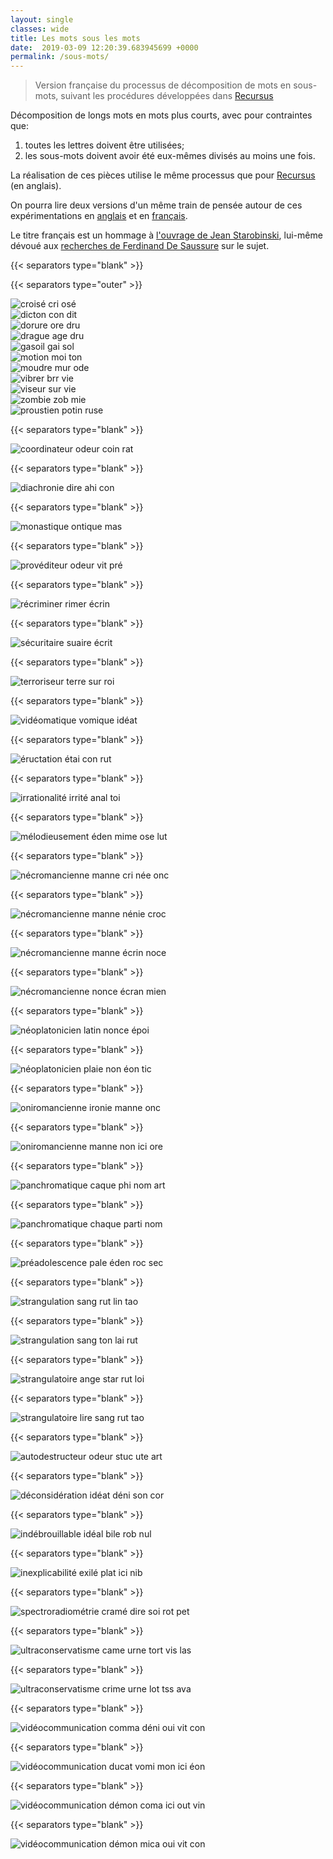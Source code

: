 ```yaml
---
layout: single
classes: wide
title: Les mots sous les mots
date:  2019-03-09 12:20:39.683945699 +0000
permalink: /sous-mots/
---
```


> Version française du processus de décomposition de mots en sous-mots, suivant les procédures développées dans [Recursus](https://recursus.co/)

<!--more-->

Décomposition de longs mots en mots plus courts, avec pour contraintes que:
1. toutes les lettres doivent être utilisées; 
2. les sous-mots doivent avoir été eux-mêmes divisés au moins une fois.

La réalisation de ces pièces utilise le même processus que pour [Recursus](https://recursus.co/category/subwords.html) (en anglais).

On pourra lire deux versions d'un même train de pensée autour de ces expérimentations en [anglais](https://recursus.co/squares/writing-under-computation/) et en [français](https://jeremiewenger.com/assets/ca-artificiel/JWenger_printemps_2019_%C3%A9criture_double.pdf).  

Le titre français est un hommage à [l'ouvrage de Jean Starobinski](http://www.gallimard.fr/Catalogue/GALLIMARD/Le-Chemin/Les-mots-sous-les-mots), lui-même dévoué aux [recherches de Ferdinand De Saussure](http://www.hls-dhs-dss.ch/textes/f/F16165.php) sur le sujet.

{{< separators type="blank" >}}

{{< separators type="outer" >}}

![croisé cri osé](/assets/mots-sous-mots/croisé_cri_osé.png)  
![dicton con dit](/assets/mots-sous-mots/dicton_con_dit.png)  
![dorure ore dru](/assets/mots-sous-mots/dorure_ore_dru.png)  
![drague age dru](/assets/mots-sous-mots/drague_age_dru.png)  
![gasoil gai sol](/assets/mots-sous-mots/gasoil_gai_sol.png)  
![motion moi ton](/assets/mots-sous-mots/motion_moi_ton.png)  
![moudre mur ode](/assets/mots-sous-mots/moudre_mur_ode.png)  
![vibrer brr vie](/assets/mots-sous-mots/vibrer_brr_vie.png)  
![viseur sur vie](/assets/mots-sous-mots/viseur_sur_vie.png)  
![zombie zob mie](/assets/mots-sous-mots/zombie_zob_mie.png)  
![proustien potin ruse](/assets/mots-sous-mots/proustien_potin_ruse.png)  

{{< separators type="blank" >}}

![coordinateur odeur coin rat](/assets/mots-sous-mots/coordinateur_odeur_coin_rat.png)  

{{< separators type="blank" >}}

![diachronie dire ahi con](/assets/mots-sous-mots/diachronie_dire_ahi_con.png)  

{{< separators type="blank" >}}

![monastique ontique mas](/assets/mots-sous-mots/monastique_ontique_mas.png)  

{{< separators type="blank" >}}

![provéditeur odeur vit pré](/assets/mots-sous-mots/provéditeur_odeur_vit_pré.png)  

{{< separators type="blank" >}}

![récriminer rimer écrin](/assets/mots-sous-mots/récriminer_rimer_écrin.png)  

{{< separators type="blank" >}}

![sécuritaire suaire écrit](/assets/mots-sous-mots/sécuritaire_suaire_écrit.png)  

{{< separators type="blank" >}}

![terroriseur terre sur roi](/assets/mots-sous-mots/terroriseur_terre_sur_roi.png)  

{{< separators type="blank" >}}

![vidéomatique vomique idéat](/assets/mots-sous-mots/vidéomatique_vomique_idéat.png)  

{{< separators type="blank" >}}

![éructation étai con rut](/assets/mots-sous-mots/éructation_étai_con_rut.png)  

{{< separators type="blank" >}}

![irrationalité irrité anal toi](/assets/mots-sous-mots/irrationalité_irrité_anal_toi.png)  

{{< separators type="blank" >}}

![mélodieusement éden mime ose lut](/assets/mots-sous-mots/mélodieusement_éden_mime_ose_lut.png)  

{{< separators type="blank" >}}

![nécromancienne manne cri née onc](/assets/mots-sous-mots/nécromancienne_manne_cri_née_onc.png)  

{{< separators type="blank" >}}

![nécromancienne manne nénie croc](/assets/mots-sous-mots/nécromancienne_manne_nénie_croc.png)  

{{< separators type="blank" >}}

![nécromancienne manne écrin noce](/assets/mots-sous-mots/nécromancienne_manne_écrin_noce.png)  

{{< separators type="blank" >}}

![nécromancienne nonce écran mien](/assets/mots-sous-mots/nécromancienne_nonce_écran_mien.png)  

{{< separators type="blank" >}}

![néoplatonicien latin nonce époi](/assets/mots-sous-mots/néoplatonicien_latin_nonce_époi.png)  

{{< separators type="blank" >}}

![néoplatonicien plaie non éon tic](/assets/mots-sous-mots/néoplatonicien_plaie_non_éon_tic.png)  

{{< separators type="blank" >}}

![oniromancienne ironie manne onc](/assets/mots-sous-mots/oniromancienne_ironie_manne_onc.png)  

{{< separators type="blank" >}}

![oniromancienne manne non ici ore](/assets/mots-sous-mots/oniromancienne_manne_non_ici_ore.png)  

{{< separators type="blank" >}}

![panchromatique caque phi nom art](/assets/mots-sous-mots/panchromatique_caque_phi_nom_art.png)  

{{< separators type="blank" >}}

![panchromatique chaque parti nom](/assets/mots-sous-mots/panchromatique_chaque_parti_nom.png)  

{{< separators type="blank" >}}

![préadolescence pale éden roc sec](/assets/mots-sous-mots/préadolescence_pale_éden_roc_sec.png)  

{{< separators type="blank" >}}

![strangulation sang rut lin tao](/assets/mots-sous-mots/strangulation_sang_rut_lin_tao.png)  

{{< separators type="blank" >}}

![strangulation sang ton lai rut](/assets/mots-sous-mots/strangulation_sang_ton_lai_rut.png)  

{{< separators type="blank" >}}

![strangulatoire ange star rut loi](/assets/mots-sous-mots/strangulatoire_ange_star_rut_loi.png)  

{{< separators type="blank" >}}

![strangulatoire lire sang rut tao](/assets/mots-sous-mots/strangulatoire_lire_sang_rut_tao.png)  

{{< separators type="blank" >}}

![autodestructeur odeur stuc ute art](/assets/mots-sous-mots/autodestructeur_odeur_stuc_ute_art.png)  

{{< separators type="blank" >}}

![déconsidération idéat déni son cor](/assets/mots-sous-mots/déconsidération_idéat_déni_son_cor.png)  

{{< separators type="blank" >}}

![indébrouillable idéal bile rob nul](/assets/mots-sous-mots/indébrouillable_idéal_bile_rob_nul.png)  

{{< separators type="blank" >}}

![inexplicabilité exilé plat ici nib](/assets/mots-sous-mots/inexplicabilité_exilé_plat_ici_nib.png)  

{{< separators type="blank" >}}

![spectroradiométrie cramé dire soi rot pet](/assets/mots-sous-mots/spectroradiométrie_cramé_dire_soi_rot_pet.png)  

{{< separators type="blank" >}}

![ultraconservatisme came urne tort vis las](/assets/mots-sous-mots/ultraconservatisme_came_urne_tort_vis_las.png)  

{{< separators type="blank" >}}

![ultraconservatisme crime urne lot tss ava](/assets/mots-sous-mots/ultraconservatisme_crime_urne_lot_tss_ava.png)  

{{< separators type="blank" >}}

![vidéocommunication comma déni oui vit con](/assets/mots-sous-mots/vidéocommunication_comma_déni_oui_vit_con.png)  

{{< separators type="blank" >}}

![vidéocommunication ducat vomi mon ici éon](/assets/mots-sous-mots/vidéocommunication_ducat_vomi_mon_ici_éon.png)  

{{< separators type="blank" >}}

![vidéocommunication démon coma ici out vin](/assets/mots-sous-mots/vidéocommunication_démon_coma_ici_out_vin.png)  

{{< separators type="blank" >}}

![vidéocommunication démon mica oui vit con](/assets/mots-sous-mots/vidéocommunication_démon_mica_oui_vit_con.png)  
